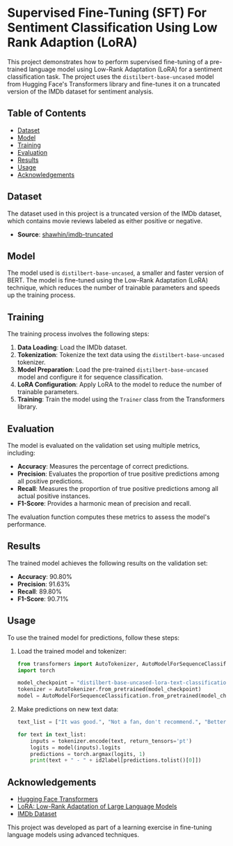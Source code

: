 # Supervised Fine-Tuning (SFT) For Sentiment Classification Using Low Rank Adaption (LoRA)

This project demonstrates how to perform supervised fine-tuning of a pre-trained language model using Low-Rank Adaptation (LoRA) for a sentiment classification task. The project uses the `distilbert-base-uncased` model from Hugging Face's Transformers library and fine-tunes it on a truncated version of the IMDb dataset for sentiment analysis.

## Table of Contents
- [Dataset](#dataset)
- [Model](#model)
- [Training](#training)
- [Evaluation](#evaluation)
- [Results](#results)
- [Usage](#usage)
- [Acknowledgements](#acknowledgements)

## Dataset

The dataset used in this project is a truncated version of the IMDb dataset, which contains movie reviews labeled as either positive or negative.

- **Source**: [shawhin/imdb-truncated](https://huggingface.co/datasets/shawhin/imdb-truncated)

## Model

The model used is `distilbert-base-uncased`, a smaller and faster version of BERT. The model is fine-tuned using the Low-Rank Adaptation (LoRA) technique, which reduces the number of trainable parameters and speeds up the training process.

## Training

The training process involves the following steps:

1. **Data Loading**: Load the IMDb dataset.
2. **Tokenization**: Tokenize the text data using the `distilbert-base-uncased` tokenizer.
3. **Model Preparation**: Load the pre-trained `distilbert-base-uncased` model and configure it for sequence classification.
4. **LoRA Configuration**: Apply LoRA to the model to reduce the number of trainable parameters.
5. **Training**: Train the model using the `Trainer` class from the Transformers library.

## Evaluation

The model is evaluated on the validation set using multiple metrics, including:

- **Accuracy**: Measures the percentage of correct predictions.
- **Precision**: Evaluates the proportion of true positive predictions among all positive predictions.
- **Recall**: Measures the proportion of true positive predictions among all actual positive instances.
- **F1-Score**: Provides a harmonic mean of precision and recall.

The evaluation function computes these metrics to assess the model's performance.

## Results

The trained model achieves the following results on the validation set:

- **Accuracy**: 90.80%
- **Precision**: 91.63%
- **Recall**: 89.80%
- **F1-Score**: 90.71%

## Usage

To use the trained model for predictions, follow these steps:

1. Load the trained model and tokenizer:
    ```python
    from transformers import AutoTokenizer, AutoModelForSequenceClassification
    import torch

    model_checkpoint = "distilbert-base-uncased-lora-text-classification"
    tokenizer = AutoTokenizer.from_pretrained(model_checkpoint)
    model = AutoModelForSequenceClassification.from_pretrained(model_checkpoint)
    ```

2. Make predictions on new text data:
    ```python
    text_list = ["It was good.", "Not a fan, don't recommend.", "Better than the first one.", "This is not worth watching even once.", "This one is a pass."]

    for text in text_list:
        inputs = tokenizer.encode(text, return_tensors='pt')
        logits = model(inputs).logits
        predictions = torch.argmax(logits, 1)
        print(text + " - " + id2label[predictions.tolist()[0]])
    ```

## Acknowledgements

- [Hugging Face Transformers](https://github.com/huggingface/transformers)
- [LoRA: Low-Rank Adaptation of Large Language Models](https://arxiv.org/abs/2106.09685)
- [IMDb Dataset](https://huggingface.co/datasets/shawhin/imdb-truncated)

This project was developed as part of a learning exercise in fine-tuning language models using advanced techniques.

